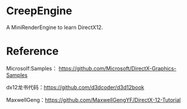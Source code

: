 # CreepEngine
A MiniRenderEngine to learn DirectX12.
# Reference
Microsolf:Samples： https://github.com/Microsoft/DirectX-Graphics-Samples

dx12龙书代码：https://github.com/d3dcoder/d3d12book

MaxwellGeng：https://github.com/MaxwellGengYF/DirectX-12-Tutorial
